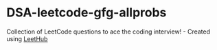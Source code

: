 # DSA-leetcode-gfg-allprobs
Collection of LeetCode questions to ace the coding interview! - Created using [LeetHub](https://github.com/QasimWani/LeetHub)
